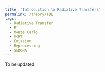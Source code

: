 ```yaml
---
title: 'Introduction to Radiative Transfers'
permalink: /theory/TDE
tags:
  - Radiative Transfer
  - RT
  - Monte Carlo
  - MCRT
  - Emission
  - Reprocessing
  - SEDONA
---
```


To be updated!
